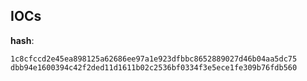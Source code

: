 
## IOCs

__hash__:

```text
1c8cfccd2e45ea898125a62686ee97a1e923dfbbc8652889027d46b04aa5dc75
dbb94e1600394c42f2ded11d1611b02c2536bf0334f3e5ece1fe309b76fdb560
```
